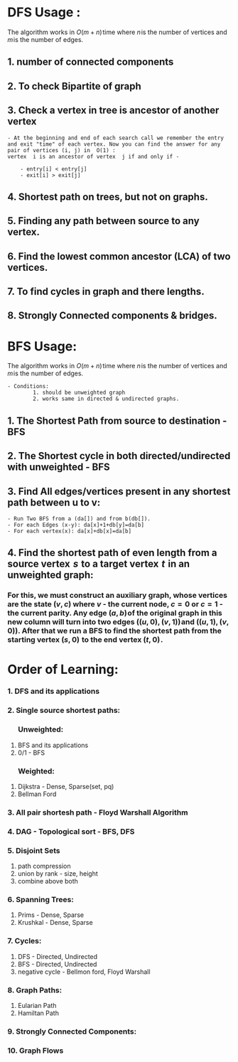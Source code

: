 # DFS Usage : 
The algorithm works in $O(m + n)$ time where $n$ is the number of vertices and $m$ is the number of edges.
## 1. number of connected components 
## 2. To check Bipartite of graph
## 3. Check a vertex in tree is ancestor of another vertex
    
    - At the beginning and end of each search call we remember the entry and exit "time" of each vertex. Now you can find the answer for any pair of vertices (i, j) in  O(1) : 
    vertex  i is an ancestor of vertex  j if and only if - 
        
        - entry[i] < entry[j]  
        - exit[i] > exit[j]

## 4. Shortest path on trees, but not on graphs.
## 5. Finding any path between source to any vertex.
## 6. Find the lowest common ancestor (LCA) of two vertices.
## 7. To find cycles in graph and there lengths.
## 8. Strongly Connected components & bridges.

# BFS Usage:
The algorithm works in $O(m + n)$ time where $n$ is the number of vertices and $m$ is the number of edges.
    
    - Conditions:
            1. should be unweighted graph
            2. works same in directed & undirected graphs.
## 1. The Shortest Path from source to destination - BFS
## 2. The Shortest cycle in both directed/undirected with unweighted - BFS
## 3. Find All edges/vertices present in any shortest path between u to v:

    - Run Two BFS from a (da[]) and from b(db[]).
    - For each Edges (x-y): da[x]+1+db[y]=da[b]
    - For each vertex(x): da[x]+db[x]=da[b]
## 4. Find the shortest path of even length from a source vertex  $s$  to a target vertex  $t$  in an unweighted graph: 

### For this, we must construct an auxiliary graph, whose vertices are the state $(v, c)$ where $v$ - the current node, $c = 0$ or $c = 1$ - the current parity. Any edge $(a, b)$ of the original graph in this new column will turn into two edges $((u, 0), (v, 1))$ and $((u, 1), (v, 0))$. After that we run a BFS to find the shortest path from the starting vertex $(s, 0)$  to the end vertex $(t, 0)$ .

# Order of Learning:
### 1. DFS and its applications
### 2. Single source shortest paths:
<ol>
    <h3> Unweighted: </h3>
    <li>BFS and its applications</li>
    <li>0/1 - BFS</li>
</ol>
<ol>
    <h3> Weighted: </h3>
    <li>Dijkstra - Dense, Sparse(set, pq)</li>
    <li>Bellman Ford</li>
</ol>

### 3. All pair shortesh path - Floyd Warshall Algorithm

### 4. DAG - Topological sort - BFS, DFS

### 5. Disjoint Sets
<ol>
    <li>path compression</li>
    <li>union by rank - size, height</li>
    <li>combine above both</li>
</ol>

### 6. Spanning Trees:
<ol>
    <li>Prims - Dense, Sparse</li>
    <li>Krushkal - Dense, Sparse</li>
</ol>

### 7. Cycles:
<ol>
    <li>DFS - Directed, Undirected</li>
    <li>BFS - Directed, Undirected</li>
    <li>negative cycle - Bellmon ford, Floyd Warshall</li>
</ol>

### 8. Graph Paths:
<ol>
    <li>Eularian Path</li>
    <li>Hamiltan Path</li>
</ol>

### 9. Strongly Connected Components:
### 10. Graph Flows